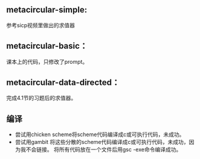 ## metacircular-simple:
参考sicp视频里做出的求值器

## metacircular-basic：
课本上的代码，只修改了prompt。

## metacircular-data-directed：
完成4.1节的习题后的求值器。

## 编译
* 尝试用chicken scheme将scheme代码编译成c或可执行代码，未成功。 
* 尝试用gambit 将这些分散的scheme代码编译成c或可执行代码，未成功，因为我不会链接。
    将所有代码放在一个文件后用gsc -exe命令编译成功。